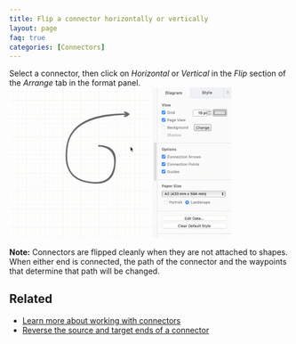 ```yaml
---
title: Flip a connector horizontally or vertically
layout: page
faq: true
categories: [Connectors]
---
```


Select a connector, then click on _Horizontal_ or _Vertical_ in the _Flip_ section of the _Arrange_ tab in the format panel.
<br /><img src="/assets/img/blog/connector-flip.gif" style="width=100%;max-width:400px;height:auto;" alt="Flip a connector horizontally or vertically via the Arrange tab of the format panel">

**Note:** Connectors are flipped cleanly when they are not attached to shapes. When either end is connected, the path of the connector and the waypoints that determine that path will be changed.

## Related

* [Learn more about working with connectors](/doc/faq/connectors.html)
* [Reverse the source and target ends of a connector](/doc/faq/connector-reverse.html)